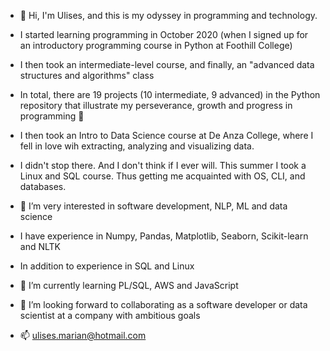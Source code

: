 - 👋 Hi, I'm Ulises, and this is my odyssey in programming and technology.
- I started learning programming in October 2020 (when I signed up for an introductory programming course in Python at Foothill College)
- I then took an intermediate-level course, and finally, an "advanced data structures and algorithms" class
- In total, there are 19 projects (10 intermediate, 9 advanced) in the Python repository that illustrate my perseverance, growth and progress in programming :muscle:

- I then took an Intro to Data Science course at De Anza College, where I fell in love wih extracting, analyzing and visualizing data.

- I didn't stop there. And I don't think if I ever will. This summer I took a Linux and SQL course. Thus getting me acquainted with OS, CLI, and databases.
 
- 👀 I’m very interested in software development, NLP, ML and data science
- I have experience in Numpy, Pandas, Matplotlib, Seaborn, Scikit-learn and NLTK
- In addition to experience in SQL and Linux
- 🌱 I’m currently learning PL/SQL, AWS and JavaScript
- 💞️ I’m looking forward to collaborating as a software developer or data scientist at a company with ambitious goals
- 📫 ulises.marian@hotmail.com

